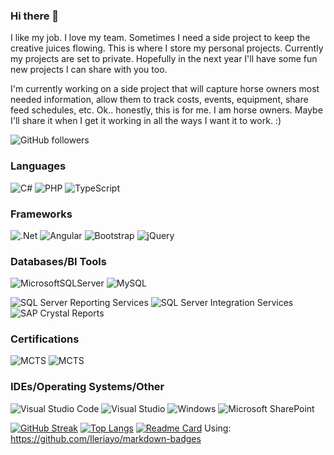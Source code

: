 ### Hi there 👋

<!--
**MiaJohnson/MiaJohnson** is a ✨ _special_ ✨ repository because its `README.md` (this file) appears on your GitHub profile.

Here are some ideas to get you started:

- 🔭 I’m currently working on ...
- 🌱 I’m currently learning ...
- 👯 I’m looking to collaborate on ...
- 🤔 I’m looking for help with ...
- 💬 Ask me about ...
- 📫 How to reach me: ...
- 😄 Pronouns: ...
- ⚡ Fun fact: ...
-->
I like my job. I love my team. Sometimes I need a side project to keep the creative juices flowing. This is where I store my personal projects. Currently my projects are set to private. Hopefully in the next year I'll have some fun new projects I can share with you too.

I'm currently working on a side project that will capture horse owners most needed information, allow them to track costs, events, equipment, share feed schedules, etc. Ok.. honestly, this is for me. I am horse owners. Maybe I'll share it when I get it working in all the ways I want it to work. :)

![GitHub followers](https://img.shields.io/github/followers/MiaJohnson?style=social)

### Languages
  ![C#](https://img.shields.io/badge/c%23-%23239120.svg?style=for-the-badge&logo=c-sharp&logoColor=white) 
  ![PHP](https://img.shields.io/badge/php-%23777BB4.svg?style=for-the-badge&logo=php&logoColor=white)
  ![TypeScript](https://img.shields.io/badge/typescript-%23007ACC.svg?style=for-the-badge&logo=typescript&logoColor=white)
  
### Frameworks
  ![.Net](https://img.shields.io/badge/.NET-5C2D91?style=for-the-badge&logo=.net&logoColor=white)
  ![Angular](https://img.shields.io/badge/angular-%23DD0031.svg?style=for-the-badge&logo=angular&logoColor=white)
  ![Bootstrap](https://img.shields.io/badge/bootstrap-%23563D7C.svg?style=for-the-badge&logo=bootstrap&logoColor=white)
  ![jQuery](https://img.shields.io/badge/jquery-%230769AD.svg?style=for-the-badge&logo=jquery&logoColor=white)

### Databases/BI Tools
  ![MicrosoftSQLServer](https://img.shields.io/badge/Microsoft%20SQL%20Sever-CC2927?style=for-the-badge&logo=microsoft%20sql%20server&logoColor=white)
  ![MySQL](https://img.shields.io/badge/mysql-%2300f.svg?style=for-the-badge&logo=mysql&logoColor=white)

  ![SQL Server Reporting Services](https://img.shields.io/badge/SQL%20Server%20Reporting%20Services-CC2927?style=for-the-badge&logo=microsoft%20sql%20server&logoColor=blue)
  ![SQL Server Integration Services](https://img.shields.io/badge/SQL%20Server%20Integration%20Services-CC2927?style=for-the-badge&logo=microsoft%20sql%20server&logoColor=green)
  ![SAP Crystal Reports](https://img.shields.io/badge/SAP%20Crystal%20Reports-%230769AD.svg?style=for-the-badge&logo=SAP&logoColor=white)

### Certifications
   ![MCTS](https://img.shields.io/badge/Microsoft%20Certified%20Technology%20Specialist-SQL%20Server%202005%20Business%20Intelligence%20Application%20Development-blue)
   ![MCTS](https://img.shields.io/static/v1?label=Microsoft%20Certified%20Technology%20Specialist&message=SharePoint%20Server%202007%20Configuration&color=#5E5E5E&)
   
### IDEs/Operating Systems/Other
  ![Visual Studio Code](https://img.shields.io/badge/Visual%20Studio%20Code-0078d7.svg?style=for-the-badge&logo=visual-studio-code&logoColor=white)
  ![Visual Studio](https://img.shields.io/badge/Visual%20Studio-5C2D91.svg?style=for-the-badge&logo=visual-studio&logoColor=white)
  ![Windows](https://img.shields.io/badge/Windows-0078D6?style=for-the-badge&logo=windows&logoColor=white)
  ![Microsoft SharePoint ](https://img.shields.io/badge/Microsoft_SharePoint-0078D4?style=for-the-badge&logo=microsoft-sharepoint&logoColor=white)




[![GitHub Streak](https://streak-stats.demolab.com/?user=MiaJohnson)](https://git.io/streak-stats)
[![Top Langs](https://github-readme-stats.vercel.app/api/top-langs/?username=MiaJohnson&langs_count=8&layout=compact)](https://github.com/MiaJohnson?tab=repositories)
[![Readme Card](https://github-readme-stats.vercel.app/api/pin/?username=MiaJohnson)](https://github.com/MiaJohnson)
Using: https://github.com/Ileriayo/markdown-badges
